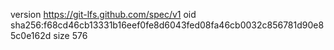 version https://git-lfs.github.com/spec/v1
oid sha256:f68cd46cb13331b16eef0fe8d6043fed08fa46cb0032c856781d90e85c0e162d
size 576
